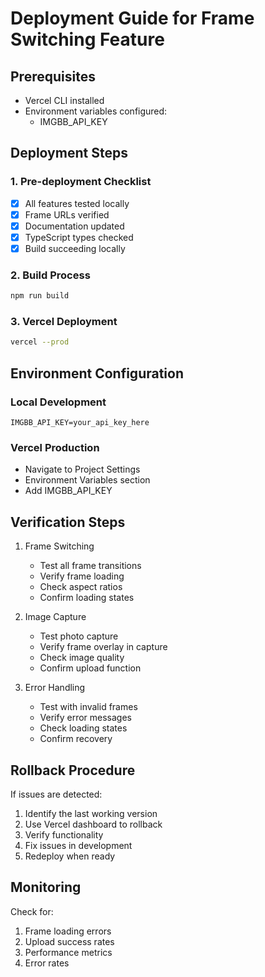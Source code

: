 # Deployment Guide for Frame Switching Feature

## Prerequisites
- Vercel CLI installed
- Environment variables configured:
  - IMGBB_API_KEY

## Deployment Steps

### 1. Pre-deployment Checklist
- [x] All features tested locally
- [x] Frame URLs verified
- [x] Documentation updated
- [x] TypeScript types checked
- [x] Build succeeding locally

### 2. Build Process
```bash
npm run build
```

### 3. Vercel Deployment
```bash
vercel --prod
```

## Environment Configuration

### Local Development
```env
IMGBB_API_KEY=your_api_key_here
```

### Vercel Production
- Navigate to Project Settings
- Environment Variables section
- Add IMGBB_API_KEY

## Verification Steps

1. Frame Switching
   - Test all frame transitions
   - Verify frame loading
   - Check aspect ratios
   - Confirm loading states

2. Image Capture
   - Test photo capture
   - Verify frame overlay in capture
   - Check image quality
   - Confirm upload function

3. Error Handling
   - Test with invalid frames
   - Verify error messages
   - Check loading states
   - Confirm recovery

## Rollback Procedure

If issues are detected:
1. Identify the last working version
2. Use Vercel dashboard to rollback
3. Verify functionality
4. Fix issues in development
5. Redeploy when ready

## Monitoring

Check for:
1. Frame loading errors
2. Upload success rates
3. Performance metrics
4. Error rates

